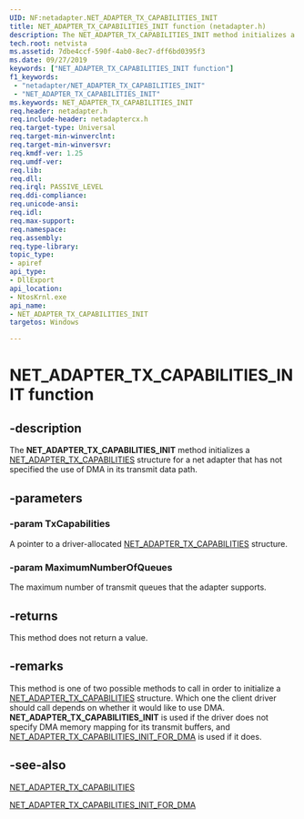 ```yaml
---
UID: NF:netadapter.NET_ADAPTER_TX_CAPABILITIES_INIT
title: NET_ADAPTER_TX_CAPABILITIES_INIT function (netadapter.h)
description: The NET_ADAPTER_TX_CAPABILITIES_INIT method initializes a NET_ADAPTER_TX_CAPABILITIES structure for a net adapter that has not specified the use of DMA in its transmit data path.
tech.root: netvista
ms.assetid: 7dbe4ccf-590f-4ab0-8ec7-dff6bd0395f3
ms.date: 09/27/2019
keywords: ["NET_ADAPTER_TX_CAPABILITIES_INIT function"]
f1_keywords:
 - "netadapter/NET_ADAPTER_TX_CAPABILITIES_INIT"
 - "NET_ADAPTER_TX_CAPABILITIES_INIT"
ms.keywords: NET_ADAPTER_TX_CAPABILITIES_INIT
req.header: netadapter.h
req.include-header: netadaptercx.h
req.target-type: Universal
req.target-min-winverclnt:
req.target-min-winversvr:
req.kmdf-ver: 1.25
req.umdf-ver:
req.lib:
req.dll:
req.irql: PASSIVE_LEVEL
req.ddi-compliance:
req.unicode-ansi:
req.idl:
req.max-support:
req.namespace:
req.assembly:
req.type-library: 
topic_type: 
- apiref
api_type: 
- DllExport
api_location:
- NtosKrnl.exe
api_name: 
- NET_ADAPTER_TX_CAPABILITIES_INIT
targetos: Windows

---
```


# NET_ADAPTER_TX_CAPABILITIES_INIT function


## -description

The **NET_ADAPTER_TX_CAPABILITIES_INIT** method initializes a [NET_ADAPTER_TX_CAPABILITIES](ns-netadapter-_net_adapter_tx_capabilities.md) structure for a net adapter that has not specified the use of DMA in its transmit data path.

## -parameters

### -param TxCapabilities

A pointer to a driver-allocated [NET_ADAPTER_TX_CAPABILITIES](ns-netadapter-_net_adapter_tx_capabilities.md) structure.

### -param MaximumNumberOfQueues

The maximum number of transmit queues that the adapter supports.

## -returns

This method does not return a value.

## -remarks

This method is one of two possible methods to call in order to initialize a [NET_ADAPTER_TX_CAPABILITIES](ns-netadapter-_net_adapter_tx_capabilities.md) structure. Which one the client driver should call depends on whether it would like to use DMA. **NET_ADAPTER_TX_CAPABILITIES_INIT** is used if the driver does not specify DMA memory mapping for its transmit buffers, and [NET_ADAPTER_TX_CAPABILITIES_INIT_FOR_DMA](nf-netadapter-net_adapter_tx_capabilities_init_for_dma.md) is used if it does.

## -see-also
[NET_ADAPTER_TX_CAPABILITIES](ns-netadapter-_net_adapter_tx_capabilities.md)

[NET_ADAPTER_TX_CAPABILITIES_INIT_FOR_DMA](nf-netadapter-net_adapter_tx_capabilities_init_for_dma.md)
